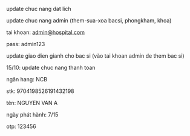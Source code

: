 update chuc nang dat lich

update chuc nang admin (them-sua-xoa bacsi, phongkham, khoa)

tai khoan: admin@hospital.com

pass: admin123


update giao dien gianh cho bac si (vào tai khoan admin de them bac si)



15/10: update chuc nang thanh toan

ngân hang: NCB

stk: 9704198526191432198

tên: NGUYEN VAN A

ngày phát hành: 7/15

otp: 123456

